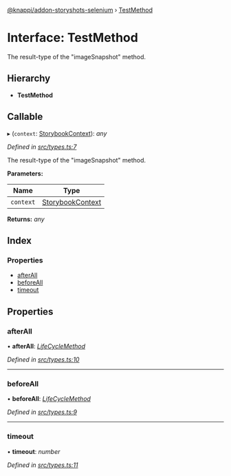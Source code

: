 [@knappi/addon-storyshots-selenium](../README.md) ›
[TestMethod](testmethod.md)

# Interface: TestMethod

The result-type of the "imageSnapshot" method.

## Hierarchy

- **TestMethod**

## Callable

▸ (`context`: [StorybookContext](storybookcontext.md)): _any_

_Defined in
[src/types.ts:7](https://github.com/nknapp/addons-storyshots-selenium/blob/master/src/types.ts#L7)_

The result-type of the "imageSnapshot" method.

**Parameters:**

| Name      | Type                                    |
| --------- | --------------------------------------- |
| `context` | [StorybookContext](storybookcontext.md) |

**Returns:** _any_

## Index

### Properties

- [afterAll](testmethod.md#afterall)
- [beforeAll](testmethod.md#beforeall)
- [timeout](testmethod.md#timeout)

## Properties

### afterAll

• **afterAll**: _[LifeCycleMethod](lifecyclemethod.md)_

_Defined in
[src/types.ts:10](https://github.com/nknapp/addons-storyshots-selenium/blob/master/src/types.ts#L10)_

---

### beforeAll

• **beforeAll**: _[LifeCycleMethod](lifecyclemethod.md)_

_Defined in
[src/types.ts:9](https://github.com/nknapp/addons-storyshots-selenium/blob/master/src/types.ts#L9)_

---

### timeout

• **timeout**: _number_

_Defined in
[src/types.ts:11](https://github.com/nknapp/addons-storyshots-selenium/blob/master/src/types.ts#L11)_
